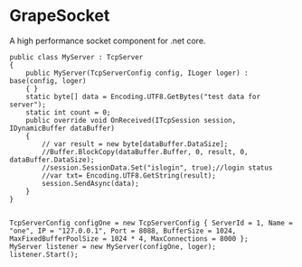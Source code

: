 # GrapeSocket
A high performance socket component for .net core.

    public class MyServer : TcpServer
    {
        public MyServer(TcpServerConfig config, ILoger loger) : base(config, loger)
        { }
        static byte[] data = Encoding.UTF8.GetBytes("test data for server");
        static int count = 0;
        public override void OnReceived(ITcpSession session, IDynamicBuffer dataBuffer)
        {
            // var result = new byte[dataBuffer.DataSize];
            //Buffer.BlockCopy(dataBuffer.Buffer, 0, result, 0, dataBuffer.DataSize);
            //session.SessionData.Set("islogin", true);//login status
            //var txt= Encoding.UTF8.GetString(result);
            session.SendAsync(data);
        }
    }


    TcpServerConfig configOne = new TcpServerConfig { ServerId = 1, Name = "one", IP = "127.0.0.1", Port = 8088, BufferSize = 1024, MaxFixedBufferPoolSize = 1024 * 4, MaxConnections = 8000 };
    MyServer listener = new MyServer(configOne, loger);
    listener.Start();
